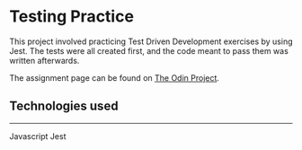 # Testing Practice

This project involved practicing Test Driven Development exercises by using Jest. The tests were all created first, and the code meant to pass them was written afterwards.

The assignment page can be found on [The Odin Project](https://www.theodinproject.com/lessons/node-path-javascript-testing-practice).

## Technologies used

---

Javascript
Jest
